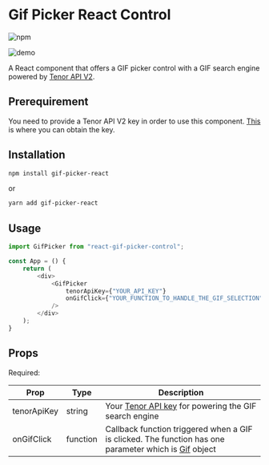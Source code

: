 # Gif Picker React Control

![npm](https://img.shields.io/npm/v/react-gif-picker-control)

![demo](./demo-gif-picker-control.gif)

A React component that offers a GIF picker control with a GIF search engine powered by [Tenor API V2](https://developers.google.com/tenor).

## Prerequirement

You need to provide a Tenor API V2 key in order to use this component. [This](https://developers.google.com/tenor) is where you can obtain the key.

## Installation

```bash
npm install gif-picker-react
```

or

```bash
yarn add gif-picker-react
```

## Usage

```js
import GifPicker from "react-gif-picker-control";

const App = () {
    return (
        <div>
            <GifPicker
                tenorApiKey={"YOUR_API_KEY"}
                onGifClick={"YOUR_FUNCTION_TO_HANDLE_THE_GIF_SELECTION"}
            />
        </div>
    );
}
```

## Props

Required:

| Prop        | Type     | Description                                                                                                   |
| ----------- | -------- | ------------------------------------------------------------------------------------------------------------- |
| tenorApiKey | string   | Your [Tenor API key](https://developers.google.com/tenor) for powering the GIF search engine                  |
| onGifClick  | function | Callback function triggered when a GIF is clicked. The function has one parameter which is [Gif](#gif) object |
